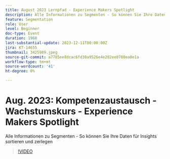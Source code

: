 ```yaml
---
title: August 2023 Lernpfad - Experience Makers Spotlight
description: Alle Informationen zu Segmenten - So können Sie Ihre Daten für Insights sortieren und zerlegen
feature: Segmentation
role: User
level: Beginner
doc-type: Event
duration: 1968
last-substantial-update: 2023-12-11T00:00:00Z
jira: KT-14655
thumbnail: 3425989.jpeg
source-git-commit: a7785ee8dcac6fd30a9526e4e202ee0780ea0e1a
workflow-type: tm+mt
source-wordcount: '41'
ht-degree: 0%

---
```



# Aug. 2023: Kompetenzaustausch - Wachstumskurs - Experience Makers Spotlight

Alle Informationen zu Segmenten - So können Sie Ihre Daten für Insights sortieren und zerlegen

>[!VIDEO](https://video.tv.adobe.com/v/3425989/?learn=on)
